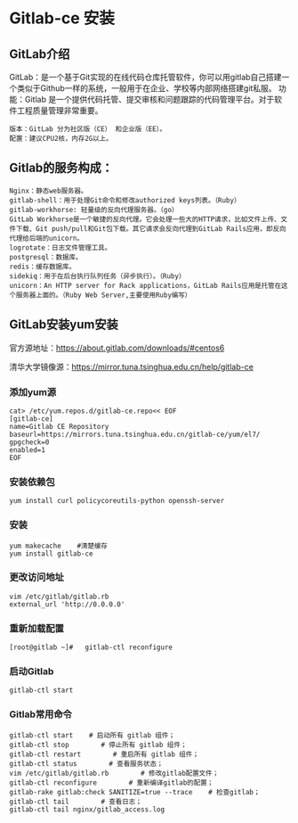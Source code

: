 # Gitlab-ce 安装

## GitLab介绍
GitLab：是一个基于Git实现的在线代码仓库托管软件，你可以用gitlab自己搭建一个类似于Github一样的系统，一般用于在企业、学校等内部网络搭建git私服。
功能：Gitlab 是一个提供代码托管、提交审核和问题跟踪的代码管理平台。对于软件工程质量管理非常重要。

    版本：GitLab 分为社区版（CE） 和企业版（EE）。
    配置：建议CPU2核，内存2G以上。

## Gitlab的服务构成：
    Nginx：静态web服务器。
    gitlab-shell：用于处理Git命令和修改authorized keys列表。（Ruby）
    gitlab-workhorse: 轻量级的反向代理服务器。（go）
    GitLab Workhorse是一个敏捷的反向代理。它会处理一些大的HTTP请求，比如文件上传、文件下载、Git push/pull和Git包下载。其它请求会反向代理到GitLab Rails应用，即反向代理给后端的unicorn。
    logrotate：日志文件管理工具。
    postgresql：数据库。
    redis：缓存数据库。
    sidekiq：用于在后台执行队列任务（异步执行）。（Ruby）
    unicorn：An HTTP server for Rack applications，GitLab Rails应用是托管在这个服务器上面的。（Ruby Web Server,主要使用Ruby编写）

## GitLab安装yum安装
官方源地址：https://about.gitlab.com/downloads/#centos6

清华大学镜像源：https://mirror.tuna.tsinghua.edu.cn/help/gitlab-ce

### 添加yum源

    cat> /etc/yum.repos.d/gitlab-ce.repo<< EOF
    [gitlab-ce]
    name=Gitlab CE Repository
    baseurl=https://mirrors.tuna.tsinghua.edu.cn/gitlab-ce/yum/el7/  
    gpgcheck=0
    enabled=1
    EOF

### 安装依赖包

    yum install curl policycoreutils-python openssh-server

### 安装

    yum makecache    #清楚缓存
    yum install gitlab-ce

### 更改访问地址

    vim /etc/gitlab/gitlab.rb
    external_url 'http://0.0.0.0'

### 重新加载配置
    [root@gitlab ~]#   gitlab-ctl reconfigure

### 启动Gitlab

    gitlab-ctl start 

### Gitlab常用命令

    gitlab-ctl start    # 启动所有 gitlab 组件；
    gitlab-ctl stop        # 停止所有 gitlab 组件；
    gitlab-ctl restart        # 重启所有 gitlab 组件；
    gitlab-ctl status        # 查看服务状态；
    vim /etc/gitlab/gitlab.rb        # 修改gitlab配置文件；
    gitlab-ctl reconfigure        # 重新编译gitlab的配置；
    gitlab-rake gitlab:check SANITIZE=true --trace    # 检查gitlab；
    gitlab-ctl tail        # 查看日志；
    gitlab-ctl tail nginx/gitlab_access.log








